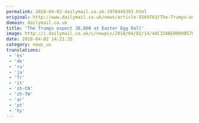 ```yaml
---
permalink: 2018-04-02-dailymail.co.uk-1970445393.html
original: http://www.dailymail.co.uk/news/article-5569763/The-Trumps-expect-30-000-Easter-Egg-Roll.html?ITO=1490&ns_mchannel=rss&ns_campaign=1490
domain: dailymail.co.uk
title: 'The Trumps expect 30,000 at Easter Egg Roll'
image: http://i.dailymail.co.uk/i/newpix/2018/04/02/14/4AC3248E00000578-0-image-a-24_1522676444467.jpg
date: 2018-04-02 14:21:35
category: news_us
translations: 
 - 'es'
 - 'de'
 - 'ru'
 - 'ja'
 - 'fr'
 - 'it'
 - 'zh-CN'
 - 'zh-TW'
 - 'ar'
 - 'pt'
 - 'hy'
---
```


